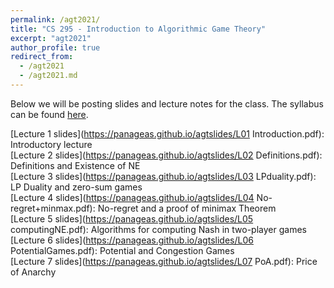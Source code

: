 ```yaml
---
permalink: /agt2021/
title: "CS 295 - Introduction to Algorithmic Game Theory"
excerpt: "agt2021"
author_profile: true
redirect_from: 
  - /agt2021
  - /agt2021.md
---
```

Below we will be posting slides and lecture notes for the class. The syllabus can be found [here](https://panageas.github.io/_pages/syllabus_agt.pdf).

[Lecture 1 slides](https://panageas.github.io/agtslides/L01 Introduction.pdf): Introductory lecture <br/>
[Lecture 2 slides](https://panageas.github.io/agtslides/L02 Definitions.pdf): Definitions and Existence of NE <br/>
[Lecture 3 slides](https://panageas.github.io/agtslides/L03 LPduality.pdf): LP Duality and zero-sum games <br/>
[Lecture 4 slides](https://panageas.github.io/agtslides/L04 No-regret+minmax.pdf): No-regret and a proof of minimax Theorem <br/>
[Lecture 5 slides](https://panageas.github.io/agtslides/L05 computingNE.pdf): Algorithms for computing Nash in two-player games <br/>
[Lecture 6 slides](https://panageas.github.io/agtslides/L06 PotentialGames.pdf): Potential and Congestion Games <br/>
[Lecture 7 slides](https://panageas.github.io/agtslides/L07 PoA.pdf): Price of Anarchy <br/>
